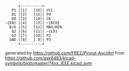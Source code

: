 

	      +----------+
	   P1 |[1]   [16]| VCC
	   Q1 |[2]   [15]| P0
	   Q0 |[3]   [14]| CK
	~{EN} |[4]   [13]| ~{RCO}
	  D/U |[5]   [12]| MAX/MIN
	   Q2 |[6]   [11]| ~{LD}
	   Q3 |[7]   [10]| P2
	  GND |[8]   [ 9]| P3
	      +----------+


generated by https://github.com/FBEZ/Pinout-AsciiArt from https://github.com/ask6483/kicad-symbols/blob/master/74xx_IEEE.kicad_sym